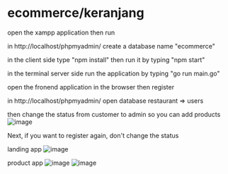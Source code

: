 # ecommerce/keranjang

open the xampp application then run

in http://localhost/phpmyadmin/ create a database name "ecommerce"

in the client side type "npm install" then run it by typing "npm start"

in the terminal server side run the application by typing "go run main.go"

open the fronend application in the browser then register

in http://localhost/phpmyadmin/ open database restaurant => users

then change the status from customer to admin so you can add products
![image](https://user-images.githubusercontent.com/97712688/209682485-ef540c3b-c116-4e0d-a5ff-4ffe73b52dd7.png)



Next, if you want to register again, don't change the status

landing app
![image](https://user-images.githubusercontent.com/97712688/209682409-19f89b4a-cb60-4d86-b87e-4b4bfbe6b3bb.png)


product app
![image](https://user-images.githubusercontent.com/97712688/209682378-e8c1cc15-9b05-48b8-a36b-726642312acc.png)
![image](https://user-images.githubusercontent.com/97712688/209682355-c7603108-7314-460c-a865-7b8ffbf450bf.png)



